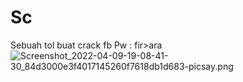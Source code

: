 # Sc
Sebuah tol buat crack fb
Pw : fir>ara
![Screenshot_2022-04-09-19-08-41-30_84d3000e3f4017145260f7618db1d683-picsay.png](https://user-images.githubusercontent.com/96581969/162576092-7724c819-19fb-44bd-960a-51f043336889.png)
